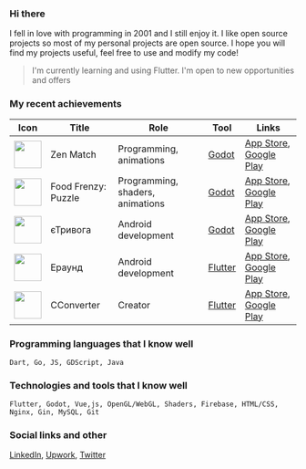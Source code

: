 ### Hi there

I fell in love with programming in 2001 and I still enjoy it. I like open source projects so most of my personal projects are open source. I hope you will find my projects useful, feel free to use and modify my code!

>I'm currently learning and using Flutter. I'm open to new opportunities and offers

### My recent achievements

| Icon | Title | Role | Tool | Links |
| ------ | ------ | ------ | ------ | ------ |
| <img src="https://user-images.githubusercontent.com/225176/173104309-d9dd0b00-4bdd-46e5-a893-1547ec921b26.png" width=48 height=48> | Zen Match | Programming, animations | [Godot](https://godotengine.org) | [App Store](https://apps.apple.com/pl/app/zen-match/id1518273799), [Google Play](https://play.google.com/store/apps/details?id=com.wildpluto.zenmatch&hl=ru&gl=US)
| <img src="https://user-images.githubusercontent.com/225176/173105373-099423db-1d7d-4a2f-9ddc-1e4e24a06c4d.png" width=48 height=48> | Food Frenzy: Puzzle | Programming, shaders, animations | [Godot](https://godotengine.org) | [App Store](https://apps.apple.com/pl/app/food-frenzy-puzzle/id1545948097), [Google Play](https://play.google.com/store/apps/details?id=com.wildpluto.foodfrenzy&hl=ru&gl=US)
| <img src="https://user-images.githubusercontent.com/225176/173105370-7035ffcc-c24d-4844-84cd-a1264f7ca087.png" width=48 height=48> | єТривога | Android development | [Godot](https://godotengine.org) | [App Store](https://apps.apple.com/pl/app/єтривога/id1611921749), [Google Play](https://play.google.com/store/apps/details?id=com.wildpluto.ualert&hl=ru&gl=US)
| <img src="https://user-images.githubusercontent.com/225176/173105371-21a3ef93-1306-41c9-a901-f7613d016be4.png" width=48 height=48> | Ераунд | Android development | [Flutter](https://flutter.dev) | [App Store](https://apps.apple.com/pl/app/ераунд/id1619303740), [Google Play](https://play.google.com/store/apps/details?id=com.wildpluto.eradar&hl=ru&gl=US)
| <img src="https://user-images.githubusercontent.com/225176/173105365-f86e24e0-a539-4846-b760-e2c70a5be20f.png" width=48 height=48> | CConverter | Creator | [Flutter](https://flutter.dev) | [App Store](https://apps.apple.com/pl/app/multi-cconverter/id1627810516), [Google Play](https://play.google.com/store/apps/details?id=com.devolonter.cconverter)

### Programming languages that I know well
`Dart, Go, JS, GDScript, Java`

### Technologies and tools that I know well
`Flutter, Godot, Vue,js, OpenGL/WebGL, Shaders, Firebase, HTML/CSS, Nginx, Gin, MySQL, Git`

### Social links and other
[LinkedIn](https://www.linkedin.com/in/devolonter/), [Upwork](https://www.upwork.com/freelancers/~01a2454be847b6aeac), [Twitter](https://twitter.com/devolonter)
